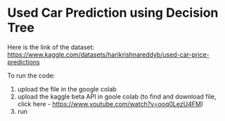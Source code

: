 # Used Car Prediction using Decision Tree

Here is the link of the dataset: https://www.kaggle.com/datasets/harikrishnareddyb/used-car-price-predictions

To run the code:
1. upload the file in the google colab 
2. upload the kaggle beta API in goole colab (to find and download file, click here - https://www.youtube.com/watch?v=ooq0LezU4FM)
3. run
